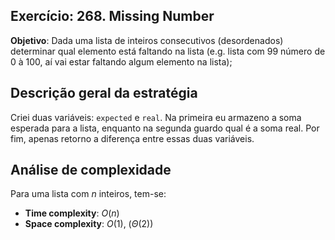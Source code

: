 ## Exercício: 268. Missing Number
**Objetivo**: Dada uma lista de inteiros consecutivos (desordenados) determinar qual elemento está faltando na lista (e.g. lista com 99 número de 0 à 100, aí vai estar faltando algum elemento na lista);

## Descrição geral da estratégia
Criei duas variáveis: `expected` e `real`. Na primeira eu armazeno a soma esperada para a lista, enquanto na segunda guardo qual é a soma real. Por fim, apenas retorno a diferença entre essas duas variáveis.

## Análise de complexidade
Para uma lista com $n$ inteiros, tem-se:
- **Time complexity**: $O(n)$ 
- **Space complexity**: $O(1)$, ($\Theta(2)$)


